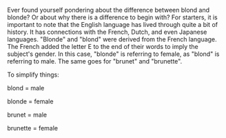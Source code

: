 Ever found yourself pondering about the difference between blond and blonde? Or about why there is a difference to begin with? For starters, it is important to note that the English language has lived through quite a bit of history. It has connections with the French, Dutch, and even Japanese languages. "Blonde" and "blond" were derived from the French language. The French added the letter E to the end of their words to imply the subject's gender. In this case, "blonde" is referring to female, as "blond" is referring to male. The same goes for "brunet" and "brunette".

To simplify things:

blond = male

blonde = female

brunet = male

brunette = female
